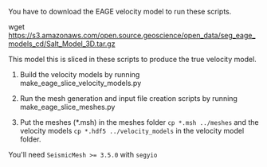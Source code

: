 You have to download the EAGE velocity model to run these scripts. 

wget https://s3.amazonaws.com/open.source.geoscience/open_data/seg_eage_models_cd/Salt_Model_3D.tar.gz

This model this is sliced in these scripts to produce the true velocity model.

1. Build the velocity models by running make_eage_slice_velocity_models.py

2. Run the mesh generation and input file creation scripts by running make_eage_slice_meshes.py

3. Put the meshes (*.msh) in the meshes folder `cp *.msh ../meshes` and the velocity models `cp *.hdf5 ../velocity_models` in the velocity model folder. 

You'll need `SeismicMesh >= 3.5.0` with `segyio` 
